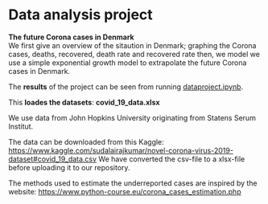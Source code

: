 # Data analysis project

**The future Corona cases in Denmark**       
We first give an overview of the sitaution in Denmark; graphing the Corona cases, deaths, recovered, death rate and recovered rate then, we model we use a simple exponential growth model to extrapolate the future Corona cases in Denmark.

The **results** of the project can be seen from running [dataproject.ipynb](dataproject.ipynb).

This **loades the datasets**: **covid_19_data.xlsx**   

We use data from John Hopkins University originating from Statens Serum Institut. 

The data can be downloaded from this Kaggle:
https://www.kaggle.com/sudalairajkumar/novel-corona-virus-2019-dataset#covid_19_data.csv 
We have converted the csv-file to a xlsx-file before uploading it to our repository. 

The methods used to estimate the underreported cases are inspired by the website:
https://www.python-course.eu/corona_cases_estimation.php
